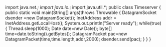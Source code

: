 import java.net.*;
import java.io.*;
import java.util.*;
public class Timeserver
{
public static void main(String[] args)throws Throwable
{
DatagramSocket dsender =new DatagramSocket();
InetAddress addr = InetAddress.getLocalHost();
System.out.println("Server ready");
while(true)
{
Thread.sleep(1000);
Date date=new Date();
byte[] time=date.toString().getBytes();
DatagramPacket pac=new DatagramPacket(time,time.length,addr,2000);
dsender.send(pac);
}
}
}
